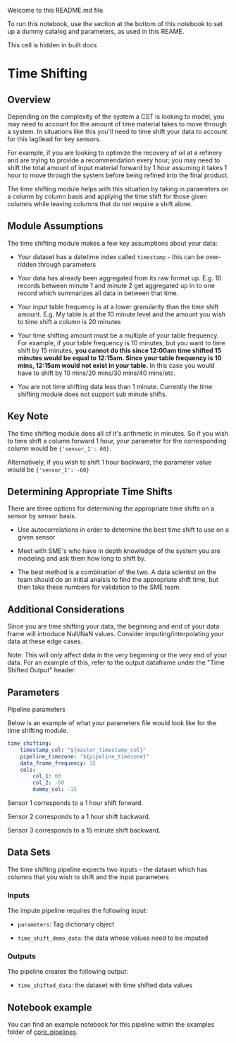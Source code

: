 Welcome to this README.md file.

To run this notebook, use the section at the bottom of this notebook to set up a dummy catalog and parameters, as used in this REAME.

This cell is hidden in built docs

# Time Shifting

## Overview

Depending on the complexity of the system a CST is looking to model, you may need to account for the amount of time material takes to move through a system. In situations like this you'll need to time shift your data to account for this lag/lead for key sensors.

For example, if you are looking to optimize the recovery of oil at a refinery and are trying to provide a recommendation every hour; you may need to shift the total amount of input material forward by 1 hour assuming it takes 1 hour to move through the system before being refined into the final product.

The time shifting module helps with this situation by taking in parameters on a column by column basis and applying the time shift for those given columns while leaving columns that do not require a shift alone.

## Module Assumptions
The time shifting module makes a few key assumptions about your data:

- Your dataset has a datetime index called `timestamp` - this can be over-ridden through parameters

- Your data has already been aggregated from its raw format up. E.g. 10 records between minute 1 and minute 2 get aggregated up in to one record which summarizes all data in between that time.

- Your input table frequency is at a lower granularity than the time shift amount. E.g. My table is at the 10 minute level and the amount you wish to time shift a column is 20 minutes

- Your time shifting amount must be a multiple of your table frequency. For example, if your table frequency is 10 minutes, but you want to time shift by 15 minutes, **you cannot do this since 12:00am time shifted 15 minutes would be equal to 12:15am. Since your table frequency is 10 mins, 12:15am would not exist in your table.** In this case you would have to shift by 10 mins/20 mins/30 mins/40 mins/etc.

- You are not time shifting data less than 1 minute. Currently the time shifting module does not support sub minute shifts.


## Key Note
The time shifting module does all of it's arithmetic in minutes. So if you wish to time shift a column forward 1 hour, your parameter for the corresponding column would be `{'sensor_1': 60}`.

Alternatively, if you wish to shift 1 hour backward, the parameter value would be `{'sensor_1': -60}`

## Determining Appropriate Time Shifts
There are three options for determining the appropriate time shifts on a sensor by sensor basis.

- Use autocorrelations in order to determine the best time shift to use on a given sensor

- Meet with SME's who have in depth knowledge of the system you are modeling and ask them how long to shift by.

- The best method is a combination of the two. A data scientist on the team should do an initial analsis to find the appropriate shift time, but then take these numbers for validation to the SME team.

## Additional Considerations
Since you are time shifting your data, the beginning and end of your data frame will introduce Null/NaN values. Consider imputing/interpolating your data at these edge cases.

Note: This will only affect data in the very beginning or the very end of your data. For an example of this, refer to the output dataframe under the "Time Shifted Output" header.

## Parameters

Pipeline parameters


Below is an example of what your parameters file would look like for the time shifting module.


```yaml
time_shifting:
    timestamp_col: "${master_timestamp_col}"
    pipeline_timezone: "${pipeline_timezone}"
    data_frame_frequency: 15
    cols:
        col_1: 60
        col_2: -60
        dummy_col: -15
```


Sensor 1 corresponds to a 1 hour shift forward.

Sensor 2 corresponds to a 1 hour shift backward.

Sensor 3 corresponds to a 15 minute shift backward.

## Data Sets
The time shifting pipeline expects two inputs - the dataset which has columns that you wish to shift and the input parameters

### Inputs
The impute pipeline requires the following input:

- `parameters`: Tag dictionary object

- `time_shift_demo_data`: the data whose values need to be imputed

### Outputs
The pipeline creates the following output:

- `time_shifted_data`: the dataset with time shifted data values


## Notebook example

You can find an example notebook for this pipeline within the examples folder of [core_pipelines](https://github.com/McK-Internal/optimus/tree/master/core_pipelines).
